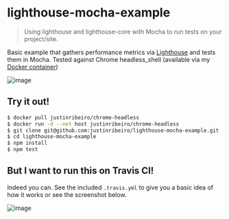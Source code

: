 # lighthouse-mocha-example

> Using lighthouse and lighthouse-core with Mocha to run tests on your project/site.

Basic example that gathers performance metrics via [Lighthouse](https://github.com/GoogleChrome/lighthouse/) and tests them in Mocha. Tested against Chrome headless_shell (available via my [Docker container](https://hub.docker.com/r/justinribeiro/chrome-headless/))

![image](https://cloud.githubusercontent.com/assets/643503/20443720/dc1b9dac-ad82-11e6-97d8-f07f40dc79c6.png)

## Try it out!
```sh
$ docker pull justinribeiro/chrome-headless
$ docker run -d --net host justinribeiro/chrome-headless
$ git clone git@github.com:justinribeiro/lighthouse-mocha-example.git
$ cd lighthouse-mocha-example
$ npm install
$ npm test
```

## But I want to run this on Travis CI!
Indeed you can. See the included `.travis.yml` to give you a basic idea of how it works or see the screenshot below.

![image](https://cloud.githubusercontent.com/assets/643503/20445616/9f00226e-ad8a-11e6-9e47-bc65cc1f9a81.png)
